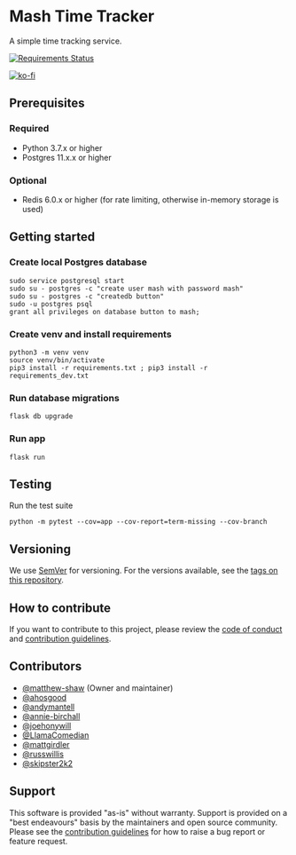 # Mash Time Tracker

A simple time tracking service.

[![Requirements Status](https://requires.io/github/MashSoftware/time-tracker/requirements.svg?branch=main)](https://requires.io/github/MashSoftware/time-tracker/requirements/?branch=main)

[![ko-fi](https://ko-fi.com/img/githubbutton_sm.svg)](https://ko-fi.com/N4N33KKEF)

## Prerequisites

### Required

- Python 3.7.x or higher
- Postgres 11.x.x or higher

### Optional

- Redis 6.0.x or higher (for rate limiting, otherwise in-memory storage is used)

## Getting started

### Create local Postgres database

```shell
sudo service postgresql start
sudo su - postgres -c "create user mash with password mash"
sudo su - postgres -c "createdb button"
sudo -u postgres psql
grant all privileges on database button to mash;
```

### Create venv and install requirements

```shell
python3 -m venv venv
source venv/bin/activate
pip3 install -r requirements.txt ; pip3 install -r requirements_dev.txt
```

### Run database migrations

```shell
flask db upgrade
```

### Run app

```shell
flask run
```

## Testing

Run the test suite

```shell
python -m pytest --cov=app --cov-report=term-missing --cov-branch
```

## Versioning

We use [SemVer](http://semver.org/) for versioning. For the versions available, see the [tags on this repository](https://github.com/MashSoftware/time-tracker/tags).

## How to contribute

If you want to contribute to this project, please review the [code of conduct](CODE_OF_CONDUCT.md) and [contribution guidelines](CONTRIBUTING.md).

## Contributors

- [@matthew-shaw](https://github.com/matthew-shaw) (Owner and maintainer)
- [@ahosgood](https://github.com/ahosgood)
- [@andymantell](https://github.com/andymantell)
- [@annie-birchall](https://github.com/annie-birchall)
- [@joehonywill](https://github.com/joehonywill)
- [@LlamaComedian](https://github.com/LlamaComedian)
- [@mattgirdler](https://github.com/mattgirdler)
- [@russwillis](https://github.com/russwillis)
- [@skipster2k2](https://github.com/skipster2k2)

## Support

This software is provided "as-is" without warranty. Support is provided on a "best endeavours" basis by the maintainers and open source community. Please see the [contribution guidelines](CONTRIBUTING.md) for how to raise a bug report or feature request.
